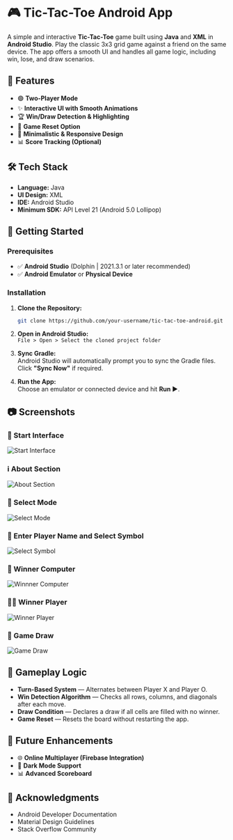 # 🎮 Tic-Tac-Toe Android App

A simple and interactive **Tic-Tac-Toe** game built using **Java** and **XML** in **Android Studio**. Play the classic 3x3 grid game against a friend on the same device. The app offers a smooth UI and handles all game logic, including win, lose, and draw scenarios.

## 📱 Features

- 🟢 **Two-Player Mode**  
- ✨ **Interactive UI with Smooth Animations**  
- 🏆 **Win/Draw Detection & Highlighting**  
- 🔄 **Game Reset Option**  
- 🎨 **Minimalistic & Responsive Design**  
- 📊 **Score Tracking (Optional)**  

## 🛠️ Tech Stack

- **Language:** Java  
- **UI Design:** XML  
- **IDE:** Android Studio  
- **Minimum SDK:** API Level 21 (Android 5.0 Lollipop)

## 🚀 Getting Started

### Prerequisites

- ✅ **Android Studio** (Dolphin | 2021.3.1 or later recommended)  
- ✅ **Android Emulator** or **Physical Device**  

### Installation

1. **Clone the Repository:**

   ```bash
   git clone https://github.com/your-username/tic-tac-toe-android.git
   ```

2. **Open in Android Studio:**  
   `File > Open > Select the cloned project folder`

3. **Sync Gradle:**  
   Android Studio will automatically prompt you to sync the Gradle files. Click **"Sync Now"** if required.

4. **Run the App:**  
   Choose an emulator or connected device and hit **Run ▶️**.

## 📷 Screenshots

### 🚀 Start Interface
![Start Interface](app/screenshots/Picture_1.png)

### ℹ️ About Section
![About Section](app/screenshots/Picture_2.png)

### 🔀 Select Mode
![Select Mode](app/screenshots/Picture_3.png)

### 👤 Enter Player Name and Select Symbol
![Select Symbol](app/screenshots/Picture_4.png)

### 🤖 Winner Computer
![Winnner Computer](app/screenshots/Picture_5.png)

### 🧑‍💻 Winner Player
![Winner Player](app/screenshots/Picture_6.png)

### 🤝 Game Draw
![Game Draw](app/screenshots/Picture_7.png)

## 🧮 Gameplay Logic

- **Turn-Based System** — Alternates between Player X and Player O.  
- **Win Detection Algorithm** — Checks all rows, columns, and diagonals after each move.  
- **Draw Condition** — Declares a draw if all cells are filled with no winner.  
- **Game Reset** — Resets the board without restarting the app.

## 🎉 Future Enhancements

- 🌐 **Online Multiplayer (Firebase Integration)**  
- 🌙 **Dark Mode Support**  
- 📊 **Advanced Scoreboard**

## 🙌 Acknowledgments

- Android Developer Documentation  
- Material Design Guidelines  
- Stack Overflow Community  
